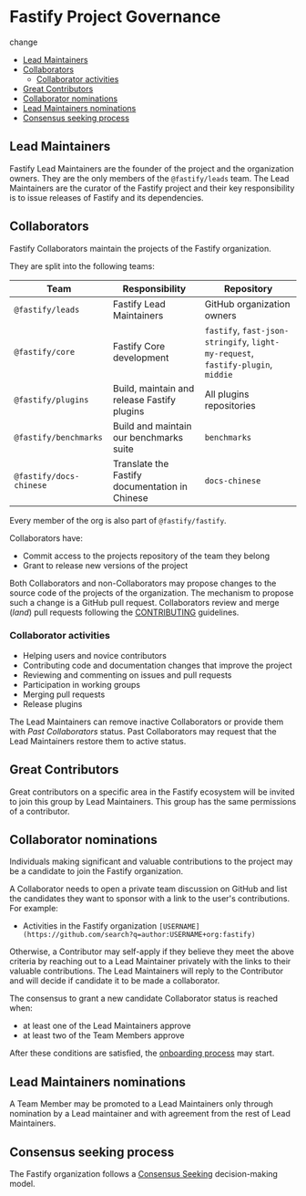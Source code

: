 # Fastify Project Governance
change
<!-- TOC -->

* [Lead Maintainers](#lead-maintainers)
* [Collaborators](#collaborators)
  * [Collaborator activities](#collaborator-activities)
* [Great Contributors](#great-contributors)
* [Collaborator nominations](#collaborator-maintainers-nominations)
* [Lead Maintainers nominations](#lead-maintainers-nominations)
* [Consensus seeking process](#consensus-seeking-process)

<!-- /TOC -->

## Lead Maintainers

Fastify Lead Maintainers are the founder of the project and the organization owners.
They are the only members of the `@fastify/leads` team.
The Lead Maintainers are the curator of the Fastify project and their key responsibility is to issue releases of Fastify and its dependencies.

## Collaborators

Fastify Collaborators maintain the projects of the Fastify organization.

They are split into the following teams:

|  Team | Responsibility  |  Repository |
|---|---|---|
| `@fastify/leads` | Fastify Lead Maintainers | GitHub organization owners |
| `@fastify/core`   |  Fastify Core development  |  `fastify`, `fast-json-stringify`, `light-my-request`, `fastify-plugin`, `middie` |
| `@fastify/plugins`   |  Build, maintain and release Fastify plugins  |  All plugins repositories |
| `@fastify/benchmarks`   |  Build and maintain our benchmarks suite  |  `benchmarks` |
| `@fastify/docs-chinese`   |  Translate the Fastify documentation in Chinese  |  `docs-chinese` |

Every member of the org is also part of `@fastify/fastify`.

Collaborators have:

* Commit access to the projects repository of the team they belong
 * Grant to release new versions of the project

Both Collaborators and non-Collaborators may propose changes to the source code
of the projects of the organization.
The mechanism to propose such a change is a GitHub pull request.
Collaborators review and merge (_land_) pull requests following the [CONTRIBUTING](CONTRIBUTING.md#rules) guidelines.

### Collaborator activities

* Helping users and novice contributors
* Contributing code and documentation changes that improve the project
* Reviewing and commenting on issues and pull requests
* Participation in working groups
* Merging pull requests
* Release plugins

The Lead Maintainers can remove inactive Collaborators or provide them with _Past Collaborators_
status. Past Collaborators may request that the Lead Maintainers restore them to active status.


## Great Contributors

Great contributors on a specific area in the Fastify ecosystem will be invited to join this group by Lead Maintainers.
This group has the same permissions of a contributor.

## Collaborator nominations

Individuals making significant and valuable contributions to the project may be a candidate to join the Fastify organization.

A Collaborator needs to open a private team discussion on GitHub and list the candidates
they want to sponsor with a link to the user's contributions. For example:

* Activities in the Fastify organization `[USERNAME](https://github.com/search?q=author:USERNAME+org:fastify)`

Otherwise, a Contributor may self-apply if they believe they meet the above criteria by reaching out
to a Lead Maintainer privately with the links to their valuable contributions.
The Lead Maintainers will reply to the Contributor and will decide if candidate it to be made a collaborator.

The consensus to grant a new candidate Collaborator status is reached when:

- at least one of the Lead Maintainers approve
- at least two of the Team Members approve

After these conditions are satisfied, the [onboarding process](#onboarding-collaborators) may start.


## Lead Maintainers nominations

A Team Member may be promoted to a Lead Maintainers only through nomination by a Lead maintainer and with agreement from the rest of Lead Maintainers.


## Consensus seeking process

The Fastify organization follows a [Consensus Seeking][] decision-making model.

[Consensus Seeking]: https://en.wikipedia.org/wiki/Consensus-seeking_decision-making
